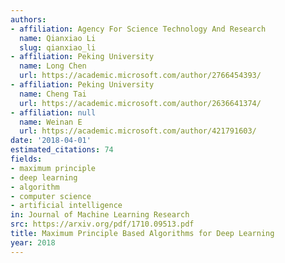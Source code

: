 ```yaml
---
authors:
- affiliation: Agency For Science Technology And Research
  name: Qianxiao Li
  slug: qianxiao_li
- affiliation: Peking University
  name: Long Chen
  url: https://academic.microsoft.com/author/2766454393/
- affiliation: Peking University
  name: Cheng Tai
  url: https://academic.microsoft.com/author/2636641374/
- affiliation: null
  name: Weinan E
  url: https://academic.microsoft.com/author/421791603/
date: '2018-04-01'
estimated_citations: 74
fields:
- maximum principle
- deep learning
- algorithm
- computer science
- artificial intelligence
in: Journal of Machine Learning Research
src: https://arxiv.org/pdf/1710.09513.pdf
title: Maximum Principle Based Algorithms for Deep Learning
year: 2018
---
```

